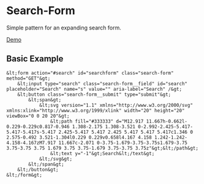 Search-Form
===========

Simple pattern for an expanding search form.

[Demo](http://lab.gridlight-design.co.uk/fallback/search-form.html)


Basic Example
-------------

~~~~~
&lt;form action="#search" id="searchform" class="search-form" method="GET"&gt;
    &lt;input type="search" class="search-form__field" id="search" placeholder="Search" name="s" value="" aria-label="Search" /&gt;
    &lt;button class="search-form__submit" type="submit"&gt;
        &lt;span&gt;
            &lt;svg version="1.1" xmlns="http://www.w3.org/2000/svg" xmlns:xlink="http://www.w3.org/1999/xlink" width="20" height="20" viewBox="0 0 20 20"&gt;
                &lt;path fill="#333333" d="M12.917 11.667h-0.662l-0.229-0.229c0.817-0.946 1.308-2.175 1.308-3.521 0-2.992-2.425-5.417-5.417-5.417s-5.417 2.425-5.417 5.417 2.425 5.417 5.417 5.417c1.346 0 2.575-0.492 3.521-1.304l0.229 0.229v0.658l4.167 4.158 1.242-1.242-4.158-4.167zM7.917 11.667c-2.071 0-3.75-1.679-3.75-3.75s1.679-3.75 3.75-3.75 3.75 1.679 3.75 3.75-1.679 3.75-3.75 3.75z"&gt;&lt;/path&gt;
                &lt;text y="-1"&gt;Search&lt;/text&gt;
            &lt;/svg&gt;
        &lt;/span&gt;
    &lt;/button&gt;
&lt;/form&gt;
~~~~~